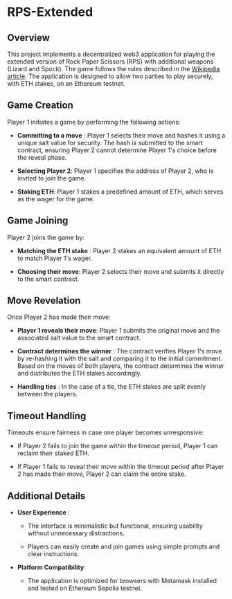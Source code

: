 # RPS-Extended

## Overview

This project implements a decentralized web3 application for playing the
extended version of Rock Paper Scissors (RPS) with additional weapons
(Lizard and Spock). The game follows the rules described in the
[Wikipedia
article](https://en.wikipedia.org/wiki/Rock_paper_scissors#Additional_weapons).
The application is designed to allow two parties to play securely, with
ETH stakes, on an Ethereum testnet.


## Game Creation

Player 1 initiates a game by performing the following actions:

- **Committing to a move** : Player 1 selects their move and hashes it
    using a unique salt value for security. The hash is submitted to the
    smart contract, ensuring Player 2 cannot determine Player 1\'s
    choice before the reveal phase.

-  **Selecting Player 2**: Player 1 specifies the address of Player 2,
    who is invited to join the game.

-  **Staking ETH**: Player 1 stakes a predefined amount of ETH, which
    serves as the wager for the game.

## Game Joining

Player 2 joins the game by:

-  **Matching the ETH stake** : Player 2 stakes an equivalent amount of
    ETH to match Player 1\'s wager.

- **Choosing their move**: Player 2 selects their move and submits it
    directly to the smart contract.

## Move Revelation

Once Player 2 has made their move:

-  **Player 1 reveals their move**: Player 1 submits the original move
    and the associated salt value to the smart contract.

-  **Contract determines the winner** : The contract verifies Player
    1\'s move by re-hashing it with the salt and comparing it to the
    initial commitment. Based on the moves of both players, the contract
    determines the winner and distributes the ETH stakes accordingly.

-  **Handling ties** : In the case of a tie, the ETH stakes are split
    evenly between the players.

## Timeout Handling

Timeouts ensure fairness in case one player becomes unresponsive:

-   If Player 2 fails to join the game within the timeout period, Player
    1 can reclaim their staked ETH.

-   If Player 1 fails to reveal their move within the timeout period
    after Player 2 has made their move, Player 2 can claim the entire
    stake.



## Additional Details

-   **User Experience** :

    -   The interface is minimalistic but functional, ensuring usability
        without unnecessary distractions.

    -   Players can easily create and join games using simple prompts
        and clear instructions.

-  **Platform Compatibility**:

    -   The application is optimized for browsers with Metamask
        installed and tested on Ethereum Sepolia testnet.

